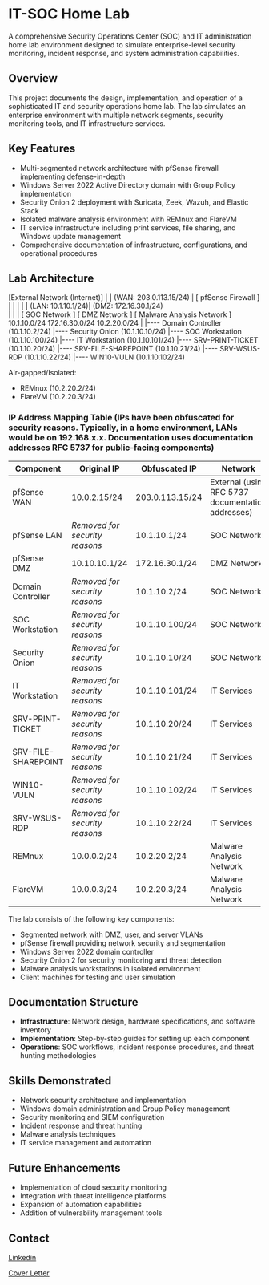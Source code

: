 # IT-SOC Home Lab

A comprehensive Security Operations Center (SOC) and IT administration home lab environment designed to simulate enterprise-level security monitoring, incident response, and system administration capabilities.

## Overview

This project documents the design, implementation, and operation of a sophisticated IT and security operations home lab. The lab simulates an enterprise environment with multiple network segments, security monitoring tools, and IT infrastructure services.

## Key Features

- Multi-segmented network architecture with pfSense firewall implementing defense-in-depth
- Windows Server 2022 Active Directory domain with Group Policy implementation
- Security Onion 2 deployment with Suricata, Zeek, Wazuh, and Elastic Stack
- Isolated malware analysis environment with REMnux and FlareVM
- IT service infrastructure including print services, file sharing, and Windows update management
- Comprehensive documentation of infrastructure, configurations, and operational procedures

## Lab Architecture

[External Network (Internet)]
|
| (WAN: 203.0.113.15/24)
|
[ pfSense Firewall ]
|
| | |
| (LAN: 10.1.10.1/24)| (DMZ: 172.16.30.1/24)  
| | |
[ SOC Network ] [ DMZ Network ] [ Malware Analysis Network ]
10.1.10.0/24 172.16.30.0/24 10.2.20.0/24
|
|---- Domain Controller (10.1.10.2/24)
|---- Security Onion (10.1.10.10/24)
|---- SOC Workstation (10.1.10.100/24)
|---- IT Workstation (10.1.10.101/24)
|---- SRV-PRINT-TICKET (10.1.10.20/24)
|---- SRV-FILE-SHAREPOINT (10.1.10.21/24)
|---- SRV-WSUS-RDP (10.1.10.22/24)
|---- WIN10-VULN (10.1.10.102/24)

Air-gapped/Isolated:

- REMnux (10.2.20.2/24)
- FlareVM (10.2.20.3/24)

### IP Address Mapping Table (IPs have been obfuscated for security reasons. Typically, in a home environment, LANs would be on 192.168.x.x. Documentation uses documentation addresses RFC 5737 for public-facing components)

| Component           | Original IP                    | Obfuscated IP   | Network                                           |
| ------------------- | ------------------------------ | --------------- | ------------------------------------------------- |
| pfSense WAN         | 10.0.2.15/24                   | 203.0.113.15/24 | External (using RFC 5737 documentation addresses) |
| pfSense LAN         | _Removed for security reasons_ | 10.1.10.1/24    | SOC Network                                       |
| pfSense DMZ         | 10.10.10.1/24                  | 172.16.30.1/24  | DMZ Network                                       |
| Domain Controller   | _Removed for security reasons_ | 10.1.10.2/24    | SOC Network                                       |
| SOC Workstation     | _Removed for security reasons_ | 10.1.10.100/24  | SOC Network                                       |
| Security Onion      | _Removed for security reasons_ | 10.1.10.10/24   | SOC Network                                       |
| IT Workstation      | _Removed for security reasons_ | 10.1.10.101/24  | IT Services                                       |
| SRV-PRINT-TICKET    | _Removed for security reasons_ | 10.1.10.20/24   | IT Services                                       |
| SRV-FILE-SHAREPOINT | _Removed for security reasons_ | 10.1.10.21/24   | IT Services                                       |
| WIN10-VULN          | _Removed for security reasons_ | 10.1.10.102/24  | IT Services                                       |
| SRV-WSUS-RDP        | _Removed for security reasons_ | 10.1.10.22/24   | IT Services                                       |
| REMnux              | 10.0.0.2/24                    | 10.2.20.2/24    | Malware Analysis Network                          |
| FlareVM             | 10.0.0.3/24                    | 10.2.20.3/24    | Malware Analysis Network                          |

The lab consists of the following key components:

- Segmented network with DMZ, user, and server VLANs
- pfSense firewall providing network security and segmentation
- Windows Server 2022 domain controller
- Security Onion 2 for security monitoring and threat detection
- Malware analysis workstations in isolated environment
- Client machines for testing and user simulation

## Documentation Structure

- **Infrastructure**: Network design, hardware specifications, and software inventory
- **Implementation**: Step-by-step guides for setting up each component
- **Operations**: SOC workflows, incident response procedures, and threat hunting methodologies

## Skills Demonstrated

- Network security architecture and implementation
- Windows domain administration and Group Policy management
- Security monitoring and SIEM configuration
- Incident response and threat hunting
- Malware analysis techniques
- IT service management and automation

## Future Enhancements

- Implementation of cloud security monitoring
- Integration with threat intelligence platforms
- Expansion of automation capabilities
- Addition of vulnerability management tools

## Contact

[Linkedin](https://www.linkedin.com/in/aj-in-cs/)

[Cover Letter](swe-cover-letter.vercel.app)
